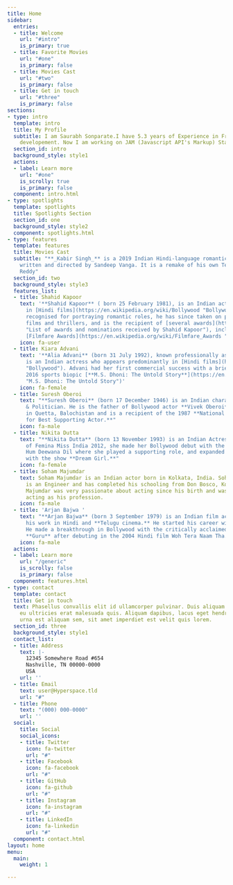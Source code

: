 ```yaml
---
title: Home
sidebar:
  entries:
  - title: Welcome
    url: "#intro"
    is_primary: true
  - title: Favorite Movies
    url: "#one"
    is_primary: false
  - title: Movies Cast
    url: "#two"
    is_primary: false
  - title: Get in touch
    url: "#three"
    is_primary: false
sections:
- type: intro
  template: intro
  title: My Profile
  subtitle: I am Saurabh Sonparate.I have 5.3 years of Experience in Front End Developement
    developement. Now I am working on JAM (Javascript API's Markup) Stack technology
  section_id: intro
  background_style: style1
  actions:
  - label: Learn more
    url: "#one"
    is_scrolly: true
    is_primary: false
  component: intro.html
- type: spotlights
  template: spotlights
  title: Spotlights Section
  section_id: one
  background_style: style2
  component: spotlights.html
- type: features
  template: features
  title: Movies Cast
  subtitle: "**_Kabir Singh_** is a 2019 Indian Hindi-language romantic drama film
    written and directed by Sandeep Vanga. It is a remake of his own Telugu film Arjun
    Reddy"
  section_id: two
  background_style: style3
  features_list:
  - title: Shahid Kapoor
    text: '**Shahid Kapoor** ( born 25 February 1981), is an Indian actor who appears
      in [Hindi films](https://en.wikipedia.org/wiki/Bollywood "Bollywood"). Initially
      recognised for portraying romantic roles, he has since taken on parts in action
      films and thrillers, and is the recipient of [several awards](https://en.wikipedia.org/wiki/List_of_awards_and_nominations_received_by_Shahid_Kapoor
      "List of awards and nominations received by Shahid Kapoor"), including three
      [Filmfare Awards](https://en.wikipedia.org/wiki/Filmfare_Awards "Filmfare Awards").'
    icon: fa-user
  - title: Kiara Advani
    text: '**Alia Advani** (born 31 July 1992), known professionally as **Kiara Advani**,
      is an Indian actress who appears predominantly in [Hindi films](https://en.wikipedia.org/wiki/Bollywood
      "Bollywood"). Advani had her first commercial success with a brief role in the
      2016 sports biopic [**M.S. Dhoni: The Untold Story**](https://en.wikipedia.org/wiki/M.S._Dhoni:_The_Untold_Story
      "M.S. Dhoni: The Untold Story")'
    icon: fa-female
  - title: Suresh Oberoi
    text: "**Suresh Oberoi** (born 17 December 1946) is an Indian character actor
      & Politician. He is the father of Bollywood actor **Vivek Oberoi**. He was born
      in Quetta, Balochistan and is a recipient of the 1987 **National Film Award
      for Best Supporting Actor.**"
    icon: fa-male
  - title: Nikita Dutta
    text: "**Nikita Dutta** (born 13 November 1993) is an Indian Actress. A finalist
      of Femina Miss India 2012, she made her Bollywood debut with the film Lekar
      Hum Deewana Dil where she played a supporting role, and expanded to television
      with the show **Dream Girl.**"
    icon: fa-female
  - title: Soham Majumdar
    text: Soham Majumdar is an Indian actor born in Kolkata, India. Soham Majumdar
      is an Engineer and has completed his schooling from Don Bosco, Kolkata.Soham
      Majumdar was very passionate about acting since his birth and was firm to choose
      acting as his profession.
    icon: fa-male
  - title: 'Arjan Bajwa '
    text: "**Arjan Bajwa** (born 3 September 1979) is an Indian film actor known for
      his work in Hindi and **Telugu cinema.** He started his career with Telugu films.
      He made a breakthrough in Bollywood with the critically acclaimed 2007 film
      **Guru** after debuting in the 2004 Hindi film Woh Tera Naam Tha."
    icon: fa-male
  actions:
  - label: Learn more
    url: "/generic"
    is_scrolly: false
    is_primary: false
  component: features.html
- type: contact
  template: contact
  title: Get in touch
  text: Phasellus convallis elit id ullamcorper pulvinar. Duis aliquam turpis mauris,
    eu ultricies erat malesuada quis. Aliquam dapibus, lacus eget hendrerit bibendum,
    urna est aliquam sem, sit amet imperdiet est velit quis lorem.
  section_id: three
  background_style: style1
  contact_list:
  - title: Address
    text: |-
      12345 Somewhere Road #654
      Nashville, TN 00000-0000
      USA
    url: ''
  - title: Email
    text: user@Hyperspace.tld
    url: "#"
  - title: Phone
    text: "(000) 000-0000"
    url: ''
  social:
    title: Social
    social_icons:
    - title: Twitter
      icon: fa-twitter
      url: "#"
    - title: Facebook
      icon: fa-facebook
      url: "#"
    - title: GitHub
      icon: fa-github
      url: "#"
    - title: Instagram
      icon: fa-instagram
      url: "#"
    - title: LinkedIn
      icon: fa-linkedin
      url: "#"
  component: contact.html
layout: home
menu:
  main:
    weight: 1

---
```

